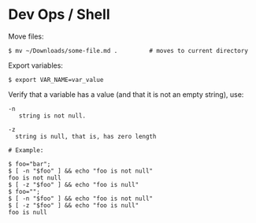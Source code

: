 # Dev Ops / Shell

Move files:
```
$ mv ~/Downloads/some-file.md .         # moves to current directory
```

Export variables:
```
$ export VAR_NAME=var_value
```

Verify that a variable has a value (and that it is not an empty string), use:
```
-n
   string is not null.

-z
  string is null, that is, has zero length

# Example:

$ foo="bar";
$ [ -n "$foo" ] && echo "foo is not null"
foo is not null
$ [ -z "$foo" ] && echo "foo is null"
$ foo="";
$ [ -n "$foo" ] && echo "foo is not null"
$ [ -z "$foo" ] && echo "foo is null"
foo is null
```
